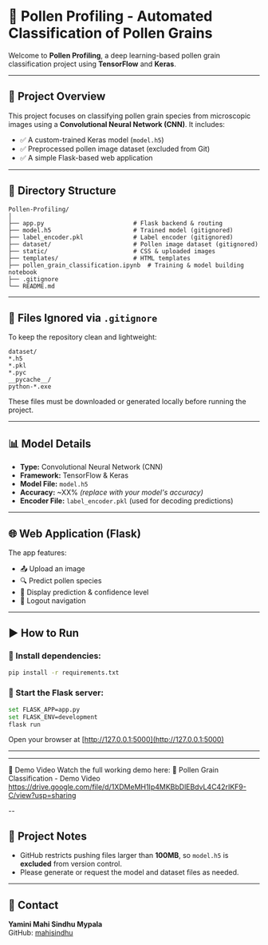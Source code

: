 # 🌾 Pollen Profiling - Automated Classification of Pollen Grains

Welcome to **Pollen Profiling**, a deep learning-based pollen grain classification project using **TensorFlow** and **Keras**.

---

## 🚀 Project Overview

This project focuses on classifying pollen grain species from microscopic images using a **Convolutional Neural Network (CNN)**. It includes:

- ✅ A custom-trained Keras model (`model.h5`)  
- ✅ Preprocessed pollen image dataset (excluded from Git)  
- ✅ A simple Flask-based web application

---

## 📁 Directory Structure

```
Pollen-Profiling/
│
├── app.py                         # Flask backend & routing
├── model.h5                       # Trained model (gitignored)
├── label_encoder.pkl              # Label encoder (gitignored)
├── dataset/                       # Pollen image dataset (gitignored)
├── static/                        # CSS & uploaded images
├── templates/                     # HTML templates
├── pollen_grain_classification.ipynb  # Training & model building notebook
├── .gitignore
└── README.md
```

---

## 🚫 Files Ignored via `.gitignore`

To keep the repository clean and lightweight:

```gitignore
dataset/
*.h5
*.pkl
*.pyc
__pycache__/
python-*.exe
```

These files must be downloaded or generated locally before running the project.

---

## 📊 Model Details

- **Type:** Convolutional Neural Network (CNN)  
- **Framework:** TensorFlow & Keras  
- **Model File:** `model.h5`  
- **Accuracy:** ~XX% *(replace with your model's accuracy)*  
- **Encoder File:** `label_encoder.pkl` (used for decoding predictions)

---

## 🌐 Web Application (Flask)

The app features:

- 📤 Upload an image
- 🔍 Predict pollen species
- 🧠 Display prediction & confidence level
- 🔁 Logout navigation

---

## ▶️ How to Run

### 🔧 Install dependencies:

```bash
pip install -r requirements.txt
```

### 🚀 Start the Flask server:

```bash
set FLASK_APP=app.py
set FLASK_ENV=development
flask run
```

Open your browser at [http://127.0.0.1:5000](http://127.0.0.1:5000)

---

---

🎥 Demo Video
Watch the full working demo here:
🔗 Pollen Grain Classification - Demo Video https://drive.google.com/file/d/1XDMeMH1Ip4MKBbDlEBdvL4C42rIKF9-C/view?usp=sharing

--

## 📄 Project Notes

- GitHub restricts pushing files larger than **100MB**, so `model.h5` is **excluded** from version control.
- Please generate or request the model and dataset files as needed.

---

## 📧 Contact

**Yamini Mahi Sindhu Mypala**  
GitHub: [mahisindhu](https://github.com/mahisindhu)
